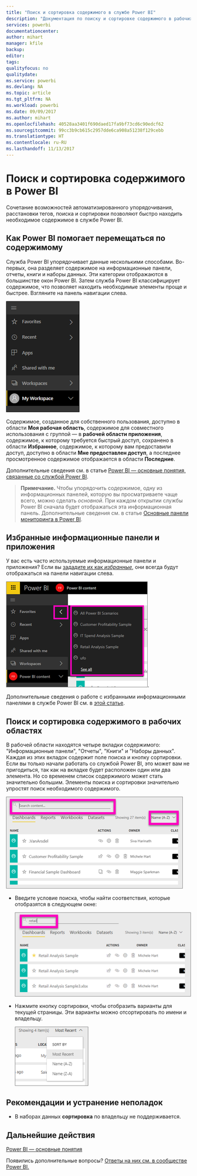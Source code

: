 ```yaml
---
title: "Поиск и сортировка содержимого в службе Power BI"
description: "Документация по поиску и сортировке содержимого в рабочих областях Power BI."
services: powerbi
documentationcenter: 
author: mihart
manager: kfile
backup: 
editor: 
tags: 
qualityfocus: no
qualitydate: 
ms.service: powerbi
ms.devlang: NA
ms.topic: article
ms.tgt_pltfrm: NA
ms.workload: powerbi
ms.date: 09/09/2017
ms.author: mihart
ms.openlocfilehash: 40528aa3401f690daed17fa9bf73cd6c90edcf62
ms.sourcegitcommit: 99cc3b9cb615c2957dde6ca908a51238f129cebb
ms.translationtype: HT
ms.contentlocale: ru-RU
ms.lasthandoff: 11/13/2017
---
```

# <a name="searching-and-sorting-content-in-power-bi"></a>Поиск и сортировка содержимого в Power BI
Сочетание возможностей автоматизированного упорядочивания, расстановки тегов, поиска и сортировки позволяют быстро находить необходимое содержимое в службе Power BI.

## <a name="how-power-bi-helps-you-navigate-your-content"></a>Как Power BI помогает перемещаться по содержимому
Служба Power BI упорядочивает данные несколькими способами.  Во-первых, она разделяет содержимое на информационные панели, отчеты, книги и наборы данных. Эти категории отображаются в большинстве окон Power BI. Затем служба Power BI классифицирует содержимое, что позволяет находить необходимые элементы проще и быстрее. Взгляните на панель навигации слева.

![](media/service-navigation-search-filter-sort/power-bi-newnav.png)

Содержимое, созданное для собственного пользования, доступно в области **Моя рабочая область**, содержимое для совместного использования с группой — в **рабочей области приложения**, содержимое, к которому требуется быстрый доступ, сохранено в области **Избранное**, содержимое, к которому вам предоставили доступ, доступно в области **Мне предоставлен доступ**, а последнее просмотренное содержимое отображается в области **Последние**.

Дополнительные сведения см. в статье [Power BI — основные понятия, связанные со службой Power BI](service-basic-concepts.md).

> **Примечание.** Чтобы упорядочить содержимое, одну из информационных панелей, которую вы просматриваете чаще всего, можно сделать *основной*. При каждом открытии службы Power BI сначала будет отображаться эта информационная панель. Дополнительные сведения см. в статье [Основные панели мониторинга в Power BI](service-dashboard-featured.md).
> 
> 

## <a name="favorite-dashboards-and-apps"></a>Избранные информационные панели и приложения
У вас есть часто используемые информационные панели и приложения? Если вы [зададите их как *избранные*](service-dashboard-favorite.md), они всегда будут отображаться на панели навигации слева.

![](media/service-navigation-search-filter-sort/power-bi-favorite-flyout.png).

Дополнительные сведения о работе с избранными информационными панелями в службе Power BI см. в [этой статье](service-dashboard-favorite.md).

## <a name="searching-and-sorting-in-workspaces"></a>Поиск и сортировка содержимого в рабочих областях
В рабочей области находятся четыре вкладки содержимого: "Информационные панели", "Отчеты", "Книги" и "Наборы данных".  Каждая из этих вкладок содержит поле поиска и кнопку сортировки.  Если вы только начали работать со службой Power BI, это может вам не пригодиться, так как на вкладке будет расположен один или два элемента.  Но со временем список содержимого может стать значительно большим.  Элементы поиска и сортировки значительно упростят поиск необходимого содержимого.

![](media/service-navigation-search-filter-sort/power-bi-search-sort2.png)

* Введите условие поиска, чтобы найти соответствия, которые отобразятся в следующем окне:
  
   ![](media/service-navigation-search-filter-sort/power-bi-search2.png)
* Нажмите кнопку сортировки, чтобы отобразить варианты для текущей страницы. Эти варианты можно отсортировать по имени и владельцу.
  
   ![](media/service-navigation-search-filter-sort/power-bi-sort-alpha.png)

## <a name="considerations-and-troubleshooting"></a>Рекомендации и устранение неполадок
* В наборах данных **сортировка** по владельцу не поддерживается.

## <a name="next-steps"></a>Дальнейшие действия
[Power BI — основные понятия](service-basic-concepts.md)

Появились дополнительные вопросы? [Ответы на них см. в сообществе Power BI.](http://community.powerbi.com/)

